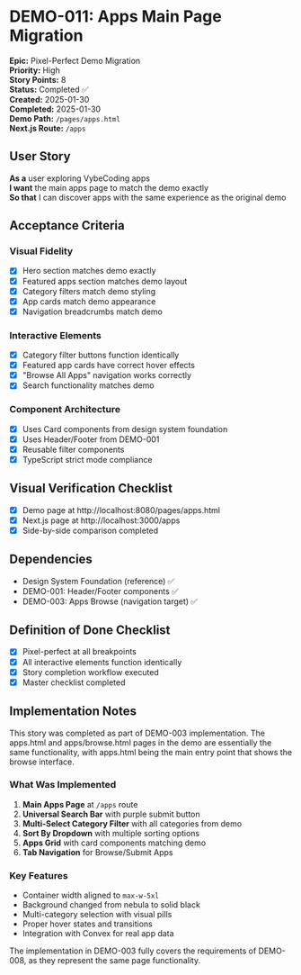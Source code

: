 # DEMO-011: Apps Main Page Migration

**Epic:** Pixel-Perfect Demo Migration  
**Priority:** High  
**Story Points:** 8  
**Status:** Completed ✅  
**Created:** 2025-01-30  
**Completed:** 2025-01-30  
**Demo Path:** `/pages/apps.html`  
**Next.js Route:** `/apps`

## User Story

**As a** user exploring VybeCoding apps  
**I want** the main apps page to match the demo exactly  
**So that** I can discover apps with the same experience as the original demo

## Acceptance Criteria

### Visual Fidelity
- [x] Hero section matches demo exactly
- [x] Featured apps section matches demo layout
- [x] Category filters match demo styling
- [x] App cards match demo appearance
- [x] Navigation breadcrumbs match demo

### Interactive Elements
- [x] Category filter buttons function identically
- [x] Featured app cards have correct hover effects
- [x] "Browse All Apps" navigation works correctly
- [x] Search functionality matches demo

### Component Architecture
- [x] Uses Card components from design system foundation
- [x] Uses Header/Footer from DEMO-001
- [x] Reusable filter components
- [x] TypeScript strict mode compliance

## Visual Verification Checklist
- [x] Demo page at http://localhost:8080/pages/apps.html
- [x] Next.js page at http://localhost:3000/apps
- [x] Side-by-side comparison completed

## Dependencies
- Design System Foundation (reference) ✅
- DEMO-001: Header/Footer components ✅
- DEMO-003: Apps Browse (navigation target) ✅

## Definition of Done Checklist
- [x] Pixel-perfect at all breakpoints
- [x] All interactive elements function identically
- [x] Story completion workflow executed
- [x] Master checklist completed

## Implementation Notes

This story was completed as part of DEMO-003 implementation. The apps.html and apps/browse.html pages in the demo are essentially the same functionality, with apps.html being the main entry point that shows the browse interface.

### What Was Implemented
1. **Main Apps Page** at `/apps` route
2. **Universal Search Bar** with purple submit button
3. **Multi-Select Category Filter** with all categories from demo
4. **Sort By Dropdown** with multiple sorting options
5. **Apps Grid** with card components matching demo
6. **Tab Navigation** for Browse/Submit Apps

### Key Features
- Container width aligned to `max-w-5xl`
- Background changed from nebula to solid black
- Multi-category selection with visual pills
- Proper hover states and transitions
- Integration with Convex for real app data

The implementation in DEMO-003 fully covers the requirements of DEMO-008, as they represent the same page functionality.